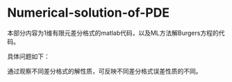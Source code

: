 # Numerical-solution-of-PDE
 本部分内容为1维有限元差分格式的matlab代码，以及ML方法解Burgers方程的代码。

 具体问题如下：
 

 通过观察不同差分格式的解性质，可反映不同差分格式误差性质的不同。
